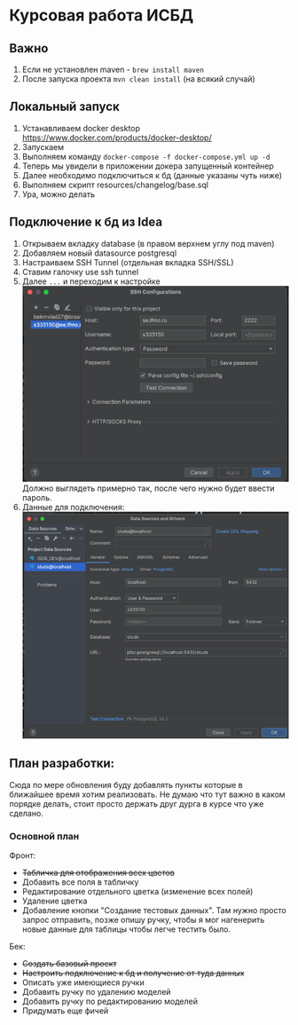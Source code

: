 # Курсовая работа ИСБД

## Важно

1) Если не установлен maven - `brew install maven`
2) После запуска проекта `mvn clean install` (на всякий случай)

## Локальный запуск

1) Устанавливаем docker desktop https://www.docker.com/products/docker-desktop/
2) Запускаем
3) Выполняем команду `docker-compose -f docker-compose.yml up -d`
4) Теперь мы увидели в приложении докера запущенный контейнер
5) Далее необходимо подключиться к бд (данные указаны чуть ниже)
6) Выполняем скрипт resources/changelog/base.sql
7) Ура, можно делать

## Подключение к бд из Idea

1) Открываем вкладку database (в правом верхнем углу под maven)
2) Добавляем новый datasource postgresql
3) Настраиваем SSH Tunnel (отдельная вкладка SSH/SSL)
4) Ставим галочку use ssh tunnel
5) Далее `...` и переходим к настройке
![img.png](img.png)
Должно выглядеть примерно так, после чего нужно будет ввести пароль. 
6) Данные для подключения:
![img_1.png](img_1.png)

## План разработки:

Сюда по мере обновления буду добавлять пункты которые в ближайшее время хотим реализовать. Не думаю что тут важно в
каком порядке делать, стоит просто держать друг дурга в курсе что уже сделано.

### Основной план

Фронт:

- ~~Табличка для отображения всех цветов~~
- Добавить все поля в табличку
- Редактирование отдельного цветка (изменение всех полей)
- Удаление цветка
- Добавление кнопки "Создание тестовых данных". Там нужно просто запрос отправить, позже опишу ручку, чтобы я мог
  нагенерить новые данные для таблицы чтобы легче тестить было.

Бек:

- ~~Создать базовый проект~~
- ~~Настроить подключение к бд и получение от туда данных~~
- Описать уже имеющиеся ручки
- Добавить ручку по удалению моделей
- Добавить ручку по редактированию моделей
- Придумать еще фичей